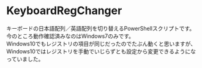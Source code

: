 # KeyboardRegChanger

キーボードの日本語配列／英語配列を切り替えるPowerShellスクリプトです。今のところ動作確認済みなのはWindows7のみです。  
Windows10でもレジストリの項目が同じだったのでたぶん動くと思いますが、Windows10ではレジストリを手動でいじらずとも設定から変更できるようになっていました。